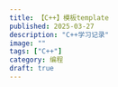 ```yaml
---
title: 【C++】模板template
published: 2025-03-27
description: "C++学习记录"
image: ""
tags: ["C++"]
category: 编程
draft: true
---
```


